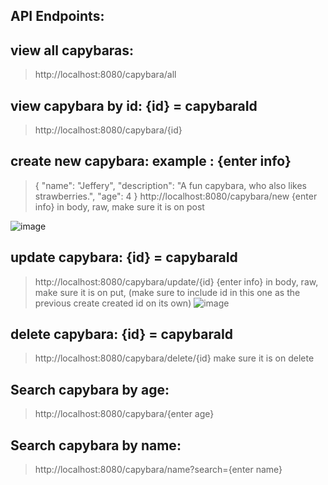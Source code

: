 ## **API Endpoints:**

## **view all capybaras:**
>http://localhost:8080/capybara/all

## **view capybara by id: {id} = capybaraId**
>http://localhost:8080/capybara/{id}

## **create new capybara: example : {enter info}**
>{
>    "name": "Jeffery",
>    "description": "A fun capybara, who also likes strawberries.",
>    "age": 4
>}
>http://localhost:8080/capybara/new
>{enter info} in body, raw, make sure it is on post

![image](https://github.com/user-attachments/assets/de2fd18c-69e1-4a8f-80e5-2884902dd2a6)

## **update capybara: {id} = capybaraId**
>http://localhost:8080/capybara/update/{id}
>{enter info} in body, raw, make sure it is on put, (make sure to include id in this one as the previous create created id on its own)
![image](https://github.com/user-attachments/assets/39dd76a5-c03d-44ff-aaa7-6aee9fd7ed7b)

## **delete capybara: {id} = capybaraId**
>http://localhost:8080/capybara/delete/{id}
>make sure it is on delete

## **Search capybara by age:**
>http://localhost:8080/capybara/{enter age}

## **Search capybara by name:**
>http://localhost:8080/capybara/name?search={enter name}

